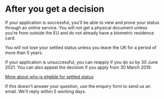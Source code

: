 # After you get a decision
If your application is successful, you’ll be able to view and prove your status through an online service.
You will not get a physical document unless you’re from outside the EU and do not already have a biometric residence card.

You will not lose your settled status unless you leave the UK for a period of more than 5 years.

If your application is unsuccessful, you can reapply if you do so by 30 June 2021. You can also appeal the decision if you apply from 30 March 2019.

[More about who is eligible for settled status](https://www.gov.uk/settled-status-eu-citizens-families/eligibility)

If this doesn't answer your question, use the enquiry form to send us an email. We'll reply within 5 working days.
